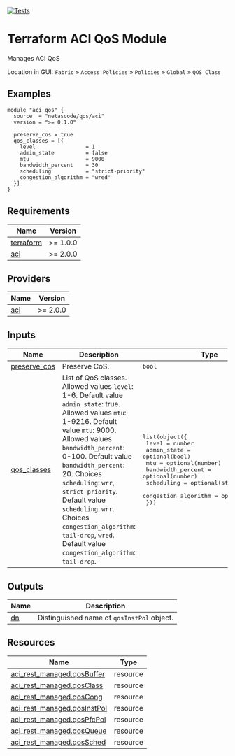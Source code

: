 <!-- BEGIN_TF_DOCS -->
[![Tests](https://github.com/netascode/terraform-aci-qos/actions/workflows/test.yml/badge.svg)](https://github.com/netascode/terraform-aci-qos/actions/workflows/test.yml)

# Terraform ACI QoS Module

Manages ACI QoS

Location in GUI:
`Fabric` » `Access Policies` » `Policies` » `Global` » `QOS Class`

## Examples

```hcl
module "aci_qos" {
  source  = "netascode/qos/aci"
  version = ">= 0.1.0"

  preserve_cos = true
  qos_classes = [{
    level                = 1
    admin_state          = false
    mtu                  = 9000
    bandwidth_percent    = 30
    scheduling           = "strict-priority"
    congestion_algorithm = "wred"
  }]
}
```

## Requirements

| Name | Version |
|------|---------|
| <a name="requirement_terraform"></a> [terraform](#requirement\_terraform) | >= 1.0.0 |
| <a name="requirement_aci"></a> [aci](#requirement\_aci) | >= 2.0.0 |

## Providers

| Name | Version |
|------|---------|
| <a name="provider_aci"></a> [aci](#provider\_aci) | >= 2.0.0 |

## Inputs

| Name | Description | Type | Default | Required |
|------|-------------|------|---------|:--------:|
| <a name="input_preserve_cos"></a> [preserve\_cos](#input\_preserve\_cos) | Preserve CoS. | `bool` | `false` | no |
| <a name="input_qos_classes"></a> [qos\_classes](#input\_qos\_classes) | List of QoS classes. Allowed values `level`: 1-6. Default value `admin_state`: true. Allowed values `mtu`: 1-9216. Default value `mtu`: 9000. Allowed values `bandwidth_percent`: 0-100. Default value `bandwidth_percent`: 20. Choices `scheduling`: `wrr`, `strict-priority`. Default value `scheduling`: `wrr`. Choices `congestion_algorithm`: `tail-drop`, `wred`. Default value `congestion_algorithm`: `tail-drop`. | <pre>list(object({<br>    level                = number<br>    admin_state          = optional(bool)<br>    mtu                  = optional(number)<br>    bandwidth_percent    = optional(number)<br>    scheduling           = optional(string)<br>    congestion_algorithm = optional(string)<br>  }))</pre> | `[]` | no |

## Outputs

| Name | Description |
|------|-------------|
| <a name="output_dn"></a> [dn](#output\_dn) | Distinguished name of `qosInstPol` object. |

## Resources

| Name | Type |
|------|------|
| [aci_rest_managed.qosBuffer](https://registry.terraform.io/providers/CiscoDevNet/aci/latest/docs/resources/rest_managed) | resource |
| [aci_rest_managed.qosClass](https://registry.terraform.io/providers/CiscoDevNet/aci/latest/docs/resources/rest_managed) | resource |
| [aci_rest_managed.qosCong](https://registry.terraform.io/providers/CiscoDevNet/aci/latest/docs/resources/rest_managed) | resource |
| [aci_rest_managed.qosInstPol](https://registry.terraform.io/providers/CiscoDevNet/aci/latest/docs/resources/rest_managed) | resource |
| [aci_rest_managed.qosPfcPol](https://registry.terraform.io/providers/CiscoDevNet/aci/latest/docs/resources/rest_managed) | resource |
| [aci_rest_managed.qosQueue](https://registry.terraform.io/providers/CiscoDevNet/aci/latest/docs/resources/rest_managed) | resource |
| [aci_rest_managed.qosSched](https://registry.terraform.io/providers/CiscoDevNet/aci/latest/docs/resources/rest_managed) | resource |
<!-- END_TF_DOCS -->